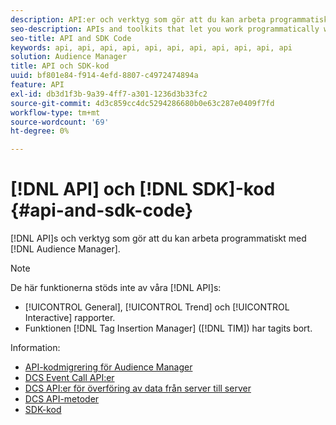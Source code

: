 ```yaml
---
description: API:er och verktyg som gör att du kan arbeta programmatiskt med Audience Manager.
seo-description: APIs and toolkits that let you work programmatically with Audience Manager.
seo-title: API and SDK Code
keywords: api, api, api, api, api, api, api, api, api, api, api
solution: Audience Manager
title: API och SDK-kod
uuid: bf801e84-f914-4efd-8807-c4972474894a
feature: API
exl-id: db3d1f3b-9a39-4ff7-a301-1236d3b33fc2
source-git-commit: 4d3c859cc4dc5294286680b0e63c287e0409f7fd
workflow-type: tm+mt
source-wordcount: '69'
ht-degree: 0%

---
```


# [!DNL API] och [!DNL SDK]-kod {#api-and-sdk-code}

[!DNL API]s och verktyg som gör att du kan arbeta programmatiskt med [!DNL Audience Manager].

>[!NOTE]
>
>De här funktionerna stöds inte av våra [!DNL API]s:
>
>* [!UICONTROL General], [!UICONTROL Trend] och [!UICONTROL Interactive] rapporter.
>* Funktionen [!DNL Tag Insertion Manager] ([!DNL TIM]) har tagits bort.

Information:

* [API-kodmigrering för Audience Manager](api-swagger-migration.md)
* [DCS Event Call API:er](dcs-intro/dcs-event-calls/dcs-event-calls.md)
* [DCS API:er för överföring av data från server till server](dcs-intro/dcs-s2s/dcs-s2s.md)
* [DCS API-metoder](dcs-intro/dcs-api-reference/dcs-api-methods.md)
* [SDK-kod](/help/using/api/aam-sdk.md)
